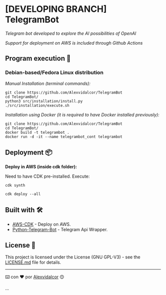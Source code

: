 
# [DEVELOPING BRANCH] TelegramBot

_Telegram bot developed to explore the AI possibilities of OpenAI_

_Support for deployment on AWS is included through Github Actions_


## Program execution 🚀

### Debian-based/Fedora Linux distribution 

_Manual Installation (terminal commands):_

```
git clone https://github.com/Alexvidalcor/TelegramBot
cd TelegramBot/
python3 src/installation/install.py
./src/installation/execute.sh
```

_Installation using Docker (it is required to have Docker installed previously):_

```
git clone https://github.com/Alexvidalcor/TelegramBot
cd TelegramBot/
docker build -t telegrambot . 
docker run -d -it --name telegrambot_cont telegrambot
```


## Deployment 📦

**Deploy in AWS (inside cdk folder):**

Need to have CDK pre-installed. Execute:

```
cdk synth

cdk deploy --all
```


## Built with 🛠️

* [AWS-CDK](https://aws.amazon.com/es/cdk/) - Deploy on AWS.
* [Python-Telegram-Bot](https://python-telegram-bot.org) - Telegram Api Wrapper.


## License 📄

This project is licensed under the License (GNU GPL-V3) - see the [LICENSE.md](LICENSE.md) file for details.


---

⌨️ con ❤️ por [Alexvidalcor](https://github.com/Alexvidalcor) 😊

...